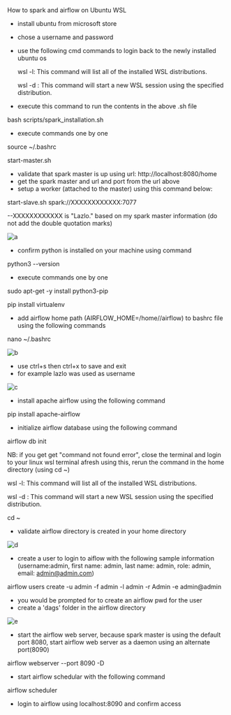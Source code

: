 How to spark and airflow on Ubuntu WSL

- install ubuntu from microsoft store
- chose a username and password
- use the following cmd commands to login back to the newly installed ubuntu os
  
  wsl -l: This command will list all of the installed WSL distributions.

  wsl -d <distribution name>: This command will start a new WSL session using the specified distribution.
- execute this command to run the contents in the above .sh file

bash scripts/spark_installation.sh

- execute commands one by one
  
source ~/.bashrc

start-master.sh

- validate that spark master is up using url: http://localhost:8080/home
- get the spark master and url and port from the url above
- setup a worker (attached to the master) using this command below:
  
start-slave.sh spark://XXXXXXXXXXXX:7077 

--XXXXXXXXXXXX is "Lazlo." based on my spark master information (do not add the double quotation marks)

![a](https://github.com/lazakun/fetch_data_mult_tbl_pyspark/assets/100403369/d264e1ba-5771-44cd-89a1-cc03974e1388)


- confirm python is installed on your machine using command
  
python3 --version

- execute commands one by one
  
sudo apt-get -y install python3-pip

pip install virtualenv

- add airflow home path (AIRFLOW_HOME=/home/<username>/airflow) to bashrc file using the following commands
  
nano ~/.bashrc

![b](https://github.com/lazakun/fetch_data_mult_tbl_pyspark/assets/100403369/6c96d187-f7e3-46a2-907c-68784d26b495)

- use ctrl+s then ctrl+x to save and exit
- for example lazlo was used as username

![c](https://github.com/lazakun/fetch_data_mult_tbl_pyspark/assets/100403369/3f99fcb4-4831-41f0-9ca8-056ca7e42bc6)

- install apache airflow using the following command
  
pip install apache-airflow

- initialize airflow database using the following command
  
airflow db init

NB: if you get get "command not found error", close the terminal and login to your linux wsl terminal afresh using this, rerun the command in the home directory (using cd ~)

wsl -l: This command will list all of the installed WSL distributions.

wsl -d <distribution name>: This command will start a new WSL session using the specified distribution.

cd ~

- validate airflow directory is created in your home directory

![d](https://github.com/lazakun/fetch_data_mult_tbl_pyspark/assets/100403369/3105240e-31e3-4c41-a0da-46b300720139)

- create a user to login to aiflow with the following sample information (username:admin, first name: admin, last name: admin, role: admin, email: admin@admin.com)
  
airflow users create  -u admin -f admin -l admin -r Admin -e admin@admin

- you would be prompted for to create an airflow pwd for the user
- create a 'dags' folder in the airflow directory

![e](https://github.com/lazakun/fetch_data_mult_tbl_pyspark/assets/100403369/57c1d8e1-fba8-4ae7-ad79-f33e62dda00c)

- start the airflow web server, because spark master is using the default port 8080, start airflow web server as a daemon using an alternate port(8090)
  
airflow webserver --port 8090 -D

- start airflow schedular with the following command
  
airflow scheduler

- login to airflow using localhost:8090 and confirm access
